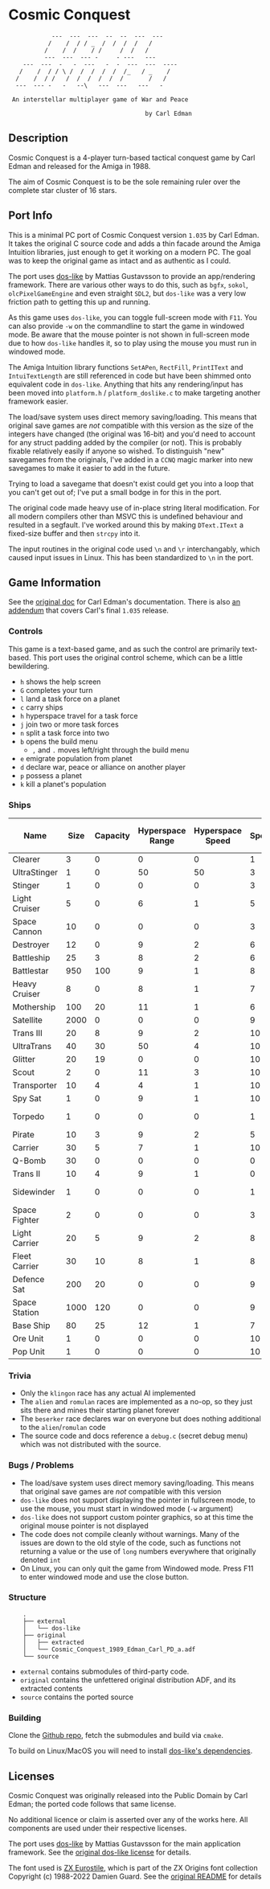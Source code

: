 # Cosmic Conquest

```
            ---  ---  ---  --  --  ---  ---
           /    /  / / _  /  /  /  /   /
          /    /  /    / /     /  /   /
          ---  ---  --- -     - ---   ---
    ---  ---  -   -  ---   -  -  ---  ---  ----
   /    /  / / \ /  /  /  /  /  /_   / _    /
  /    /  / /   /  /  /  /  /  /       /   /
  ---  --- -   -   --\   ---  ---   ---   -

 An interstellar multiplayer game of War and Peace

                                      by Carl Edman
```

## Description

Cosmic Conquest is a 4-player turn-based tactical conquest game by Carl Edman and released for the Amiga in 1988.

The aim of Cosmic Conquest is to be the sole remaining ruler over the complete star cluster of 16 stars.

## Port Info

This is a minimal PC port of Cosmic Conquest version `1.035` by Carl Edman. It takes the original C source code and adds a thin facade around the Amiga Intuition libraries, just enough to get it working on a modern PC. The goal was to keep the original game as intact and as authentic as I could.

The port uses [dos-like](https://github.com/mattiasgustavsson/dos-like) by Mattias Gustavsson to provide an app/rendering framework. There are various other ways to do this, such as `bgfx`, `sokol`, `olcPixelGameEngine` and even straight `SDL2`, but `dos-like` was a very low friction path to getting this up and running.

As this game uses `dos-like`, you can toggle full-screen mode with `F11`. You can also provide `-w` on the commandline to start the game in windowed mode. Be aware that the mouse pointer is not shown in full-screen mode due to how `dos-like` handles it, so to play using the mouse you must run in windowed mode.

The Amiga Intuition library functions `SetAPen`, `RectFill`, `PrintIText` and `IntuiTextLength` are still referenced in code but have been shimmed onto equivalent code in `dos-like`. Anything that hits any rendering/input has been moved into `platform.h` / `platform_doslike.c` to make targeting another framework easier.

The load/save system uses direct memory saving/loading. This means that original save games are *not* compatible with this version as the size of the integers have changed (the original was 16-bit) and you'd need to account for any struct padding added by the compiler (or not). This is probably fixable relatively easily if anyone so wished. To distinguish "new" savegames from the originals, I've added in a `CCNQ` magic marker into new savegames to make it easier to add in the future.

Trying to load a savegame that doesn't exist could get you into a loop that you can't get out of; I've put a small bodge in for this in the port.

The original code made heavy use of in-place string literal modification. For all modern compilers other than MSVC this is undefined behaviour and resulted in a segfault. I've worked around this by making `DText.IText` a fixed-size buffer and then `strcpy` into it.

The input routines in the original code used `\n` and `\r` interchangably, which caused input issues in Linux. This has been standardized to `\n` in the port.

## Game Information

See the [original doc](original/extracted/cosmic.doc) for Carl Edman's documentation. There is also [an addendum](original/extracted/README) that covers Carl's final `1.035` release.

### Controls

This game is a text-based game, and as such the control are primarily text-based. This port uses the original control scheme, which can be a little bewildering.

- `h` shows the help screen
- `G` completes your turn
- `l` land a task force on a planet
- `c` carry ships
- `h` hyperspace travel for a task force
- `j` join two or more task forces
- `n` split a task force into two
- `b` opens the build menu
  - `,` and `.` moves left/right through the build menu
- `e` emigrate population from planet
- `d` declare war, peace or alliance on another player
- `p` possess a planet
- `k` kill a planet's population

### Ships

Name | Size | Capacity | Hyperspace Range | Hyperspace Speed | Speed | Attack | Number of Attacks | Shields | Tech Cost | Tech Level | Special
--- | --- | --- | --- | --- | --- | --- | --- | --- | --- | --- | ---
Clearer | 3 | 0 | 0 | 0 | 1 | 1 | 20 | 4 | 100 | 620 | NOSPEC
UltraStinger | 1 | 0 | 50 | 50 | 3 | 8 | 1 | 4 | 60 | 800 | NOSPEC
Stinger | 1 | 0 | 0 | 0 | 3 | 7 | 1 | 2 | 25 | 150 | FASTEJECTABLE
Light Cruiser | 5 | 0 | 6 | 1 | 5 | 10 | 1 | 10 | 100 | 100 | NOSPEC
Space Cannon | 10 | 0 | 0 | 0 | 3 | 25 | 1 | 2 | 120 | 550 | NOSPEC
Destroyer | 12 | 0 | 9 | 2 | 6 | 18 | 1 | 10 | 110 | 310 | NOSPEC
Battleship | 25 | 3 | 8 | 2 | 6 | 18 | 3 | 18 | 150 | 450 | FASTEJECTER
Battlestar | 950 | 100 | 9 | 1 | 8 | 15 | 15 | 40 | 900 | 950 | FASTEJECTER
Heavy Cruiser | 8 | 0 | 8 | 1 | 7 | 13 | 1 | 14 | 120 | 220 | NOSPEC
Mothership | 100 | 20 | 11 | 1 | 6 | 12 | 2 | 24 | 230 | 620 | NOSPEC
Satellite | 2000 | 0 | 0 | 0 | 9 | 12 | 1 | 6 | 20 | 660 | NOSPEC
Trans III | 20 | 8 | 9 | 2 | 10 | 0 | 0 | 6 | 100 | 360 | NOSPEC
UltraTrans | 40 | 30 | 50 | 4 | 10 | 0 | 0 | 8 | 160 | 900 | NOSPEC
Glitter | 20 | 19 | 0 | 0 | 10 | 0 | 0 | 0 | 10 | 420 | NOSPEC
Scout | 2 | 0 | 11 | 3 | 10 | 0 | 0 | 6 | 50 | 180 | NOSPEC
Transporter | 10 | 4 | 4 | 1 | 10 | 0 | 0 | 6 | 40 | 50 | NOSPEC
Spy Sat | 1 | 0 | 9 | 1 | 10 | 0 | 0 | 70 | 280 | 750 | INVISIBLE
Torpedo | 1 | 0 | 0 | 0 | 1 | 20 | 1 | 0 | 45 | 240 | KAMIKAZE / FASTEJECTABLE
Pirate | 10 | 3 | 9 | 2 | 5 | 6 | 3 | 14 | 180 | 370 | NOSPEC
Carrier | 30 | 5 | 7 | 1 | 10 | 0 | 0 | 28 | 100 | 430 | FASTEJECTER
Q-Bomb | 30 | 0 | 0 | 0 | 0 | 0 | 0 | 0 | 350 | 950 | STARKILLER
Trans II | 10 | 4 | 9 | 1 | 0 | 0 | 0 | 6 | 70 | 210 | NOSPEC
Sidewinder | 1 | 0 | 0 | 0 | 1 | 4 | 1 | 0 | 5 | 240 | FASTEJECTABLE / KAMIKAZE
Space Fighter | 2 | 0 | 0 | 0 | 3 | 6 | 2 | 6 | 60 | 470 | FASTEJECTABLE
Light Carrier | 20 | 5 | 9 | 2 | 8 | 2 | 2 | 20 | 130 | 430 | FASTEJECTER
Fleet Carrier | 30 | 10 | 8 | 1 | 8 | 2 | 3 | 24 | 160 | 520 | FASTEJECTER
Defence Sat | 200 | 20 | 0 | 0 | 9 | 12 | 10 | 30 | 300 | 680 | FASTEJECTER
Space Station | 1000 | 120 | 0 | 0 | 9 | 12 | 30 | 50 | 800 | 900 | FASTEJECTER
Base Ship | 80 | 25 | 12 | 1 | 7 | 12 | 2 | 30 | 230 | 620 | FASTEJECTER
Ore Unit | 1 | 0 | 0 | 0 | 10 | 0 | 0 | 0 | MCOST | 0 | NOTPROD
Pop Unit | 1 | 0 | 0 | 0 | 10 | 0 | 0 | 0 | 20 | 0 | NOTPROD

### Trivia

- Only the `klingon` race has any actual AI implemented
- The `alien` and `romulan` races are implemented as a no-op, so they just sits there and mines their starting planet forever
- The `beserker` race declares war on everyone but does nothing additional to the `alien`/`romulan` code
- The source code and docs reference a `debug.c` (secret debug menu) which was not distributed with the source.

### Bugs / Problems

- The load/save system uses direct memory saving/loading. This means that original save games are *not* compatible with this version
- `dos-like` does not support displaying the pointer in fullscreen mode, to use the mouse, you must start in windowed mode (`-w` argument)
- `dos-like` does not support custom pointer graphics, so at this time the original mouse pointer is not displayed
- The code does not compile cleanly without warnings. Many of the issues are down to the old style of the code, such as functions not returning a value or the use of `long` numbers everywhere that originally denoted `int`
- On Linux, you can only quit the game from Windowed mode. Press F11 to enter windowed mode and use the close button.

### Structure

```
    .
    ├── external
    │   └── dos-like
    ├── original
    │   ├── extracted
    │   └── Cosmic_Conquest_1989_Edman_Carl_PD_a.adf
    └── source
```

- `external` contains submodules of third-party code.
- `original` contains the unfettered original distribution ADF, and its extracted contents
- `source` contains the ported source

### Building

Clone the [Github repo](https://github.com/evolutional/cosmic_conquest), fetch the submodules and build via `cmake`.

To build on Linux/MacOS you will need to install [dos-like's dependencies](https://github.com/mattiasgustavsson/dos-like#linux).

## Licenses

Cosmic Conquest was originally released into the Public Domain by Carl Edman; the ported code follows that same license.

No additional licence or claim is asserted over any of the works here. All components are used under their respective licenses.

The port uses [dos-like](https://github.com/mattiasgustavsson/dos-like) by Mattias Gustavsson for the main application framework. See the [original dos-like license](https://github.com/mattiasgustavsson/dos-like/blob/main/LICENSE) for details.

The font used is [ZX Eurostile](https://damieng.com/typography/zx-origins/zx-eurostile/), which is part of the ZX Origins font collection Copyright (c) 1988-2022 Damien Guard. See the [original README](external/ZX%20Eurostile/README.md) for details
